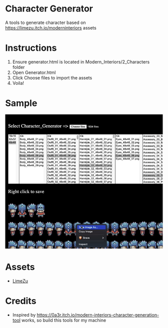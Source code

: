 # Character Generator

A tools to generate character based on https://limezu.itch.io/moderninteriors assets

# Instructions 

1. Ensure generator.html is located in Modern_Interiors/2_Characters folder
2. Open Generator.html
3. Click Choose files to import the assets
4. Voila!

# Sample 
![screenshot](screenshot.png)

# Assets
- [LimeZu](https://limezu.itch.io/) 

# Credits
- Inspired by https://0a3r.itch.io/modern-interiors-character-generation-tool works, so build this tools for my machine